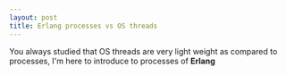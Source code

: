 ```yaml
---
layout: post
title: Erlang processes vs OS threads
---
```


You always studied that OS threads are very light weight as compared to processes, I'm here to introduce to processes of **Erlang**
